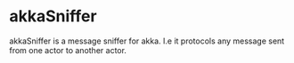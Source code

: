 akkaSniffer
===========

akkaSniffer is a message sniffer for akka. I.e it protocols any message sent from one actor to another actor.
